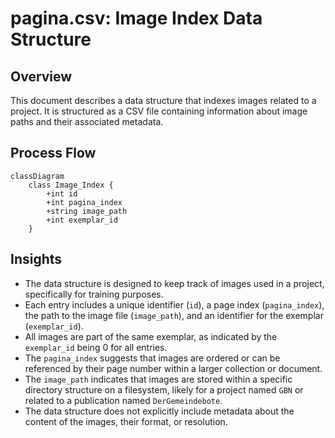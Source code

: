 # pagina.csv: Image Index Data Structure

## Overview
This document describes a data structure that indexes images related to a project. It is structured as a CSV file containing information about image paths and their associated metadata.

## Process Flow
```mermaid
classDiagram
    class Image_Index {
        +int id
        +int pagina_index
        +string image_path
        +int exemplar_id
    }
```

## Insights
- The data structure is designed to keep track of images used in a project, specifically for training purposes.
- Each entry includes a unique identifier (`id`), a page index (`pagina_index`), the path to the image file (`image_path`), and an identifier for the exemplar (`exemplar_id`).
- All images are part of the same exemplar, as indicated by the `exemplar_id` being 0 for all entries.
- The `pagina_index` suggests that images are ordered or can be referenced by their page number within a larger collection or document.
- The `image_path` indicates that images are stored within a specific directory structure on a filesystem, likely for a project named `GBN` or related to a publication named `DerGemeindebote`.
- The data structure does not explicitly include metadata about the content of the images, their format, or resolution.